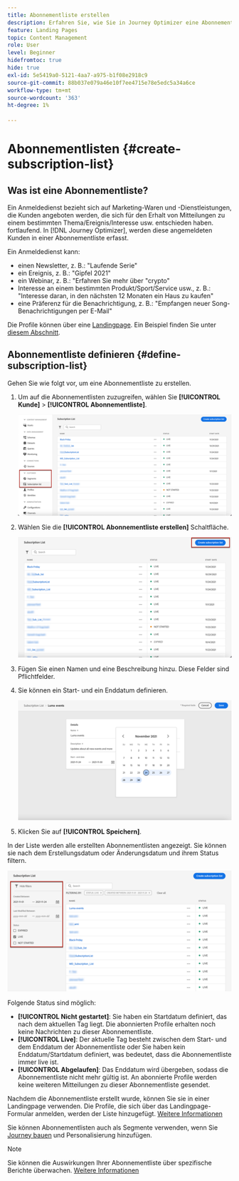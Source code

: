 ```yaml
---
title: Abonnementliste erstellen
description: Erfahren Sie, wie Sie in Journey Optimizer eine Abonnementliste einrichten.
feature: Landing Pages
topic: Content Management
role: User
level: Beginner
hidefromtoc: true
hide: true
exl-id: 5e5419a0-5121-4aa7-a975-b1f08e2918c9
source-git-commit: 88b037e079a46e10f7ee4715e78e5edc5a34a6ce
workflow-type: tm+mt
source-wordcount: '363'
ht-degree: 1%

---
```


# Abonnementlisten {#create-subscription-list}

## Was ist eine Abonnementliste?

Ein Anmeldedienst bezieht sich auf Marketing-Waren und -Dienstleistungen, die Kunden angeboten werden, die sich für den Erhalt von Mitteilungen zu einem bestimmten Thema/Ereignis/Interesse usw. entschieden haben. fortlaufend. In [!DNL Journey Optimizer], werden diese angemeldeten Kunden in einer Abonnementliste erfasst.

Ein Anmeldedienst kann:

* einen Newsletter, z. B.: &quot;Laufende Serie&quot;
* ein Ereignis, z. B.: &quot;Gipfel 2021&quot;
* ein Webinar, z. B.: &quot;Erfahren Sie mehr über &quot;crypto&quot;
* Interesse an einem bestimmten Produkt/Sport/Service usw., z. B.: &quot;Interesse daran, in den nächsten 12 Monaten ein Haus zu kaufen&quot;
* eine Präferenz für die Benachrichtigung, z. B.: &quot;Empfangen neuer Song-Benachrichtigungen per E-Mail&quot;

Die Profile können über eine [Landingpage](create-lp.md). Ein Beispiel finden Sie unter [diesem Abschnitt](lp-use-cases.md#subscription-to-a-service).

## Abonnementliste definieren {#define-subscription-list}

Gehen Sie wie folgt vor, um eine Abonnementliste zu erstellen.

1. Um auf die Abonnementlisten zuzugreifen, wählen Sie **[!UICONTROL Kunde]** > **[!UICONTROL Abonnementliste]**.

   ![](../assets/lp_subscription-lists.png)

1. Wählen Sie die **[!UICONTROL Abonnementliste erstellen]** Schaltfläche.

   ![](../assets/lp_create-subscription-list.png)

1. Fügen Sie einen Namen und eine Beschreibung hinzu. Diese Felder sind Pflichtfelder.

1. Sie können ein Start- und ein Enddatum definieren.

   ![](../assets/lp_subscription-list-dates.png)

1. Klicken Sie auf **[!UICONTROL Speichern]**.

In der Liste werden alle erstellten Abonnementlisten angezeigt. Sie können sie nach dem Erstellungsdatum oder Änderungsdatum und ihrem Status filtern.

![](../assets/lp_subscription-filters.png)

Folgende Status sind möglich:

* **[!UICONTROL Nicht gestartet]**: Sie haben ein Startdatum definiert, das nach dem aktuellen Tag liegt. Die abonnierten Profile erhalten noch keine Nachrichten zu dieser Abonnementliste.
* **[!UICONTROL Live]**: Der aktuelle Tag besteht zwischen dem Start- und dem Enddatum der Abonnementliste oder Sie haben kein Enddatum/Startdatum definiert, was bedeutet, dass die Abonnementliste immer live ist.
* **[!UICONTROL Abgelaufen]**: Das Enddatum wird übergeben, sodass die Abonnementliste nicht mehr gültig ist. An abonnierte Profile werden keine weiteren Mitteilungen zu dieser Abonnementliste gesendet.

Nachdem die Abonnementliste erstellt wurde, können Sie sie in einer Landingpage verwenden. Die Profile, die sich über das Landingpage-Formular anmelden, werden der Liste hinzugefügt. [Weitere Informationen](design-lp.md)

Sie können Abonnementlisten auch als Segmente verwenden, wenn Sie [Journey bauen](../building-journeys/journey-gs.md#jo-build) und Personalisierung hinzufügen.

>[!NOTE]
>
>Sie können die Auswirkungen Ihrer Abonnementliste über spezifische Berichte überwachen. [Weitere Informationen](subscription-report.md)

<!--

**Questions**

* Can't see the newly created subscription list in UI because their name included spacing > bug - to follow up (should be fixed for Dec. release)

* Can you update the subscription list in a way other than through a LP? Not in UI but with APIs > to follow up with Fred

-->
